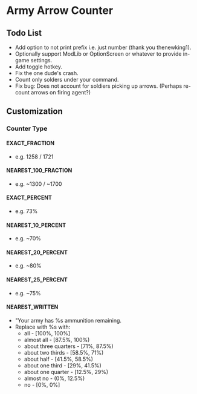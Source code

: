 # Army Arrow Counter

## Todo List

- Add option to not print prefix i.e. just number (thank you thenewking1).
- Optionally support ModLib or OptionScreen or whatever to provide in-game settings.
- Add toggle hotkey.
- Fix the one dude's crash.
- Count only solders under your command.
- Fix bug: Does not account for soldiers picking up arrows. (Perhaps re-count arrows on firing agent?)

## Customization

### Counter Type

#### EXACT_FRACTION

- e.g. 1258 / 1721

#### NEAREST_100_FRACTION

- e.g. ~1300 / ~1700

#### EXACT_PERCENT

- e.g. 73%

#### NEAREST_10_PERCENT

- e.g. ~70%

#### NEAREST_20_PERCENT

- e.g. ~80%

#### NEAREST_25_PERCENT

- e.g. ~75%

#### NEAREST_WRITTEN

- "Your army has %s ammunition remaining.
- Replace with %s with:
  - all - [100%, 100%]
  - almost all - [87.5%, 100%)
  - about three quarters - [71%, 87.5%)
  - about two thirds - [58.5%, 71%)
  - about half - [41.5%, 58.5%)
  - about one third - [29%, 41.5%)
  - about one quarter - [12.5%, 29%)
  - almost no - (0%, 12.5%)
  - no - [0%, 0%]

